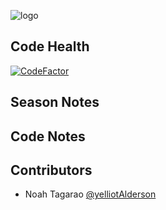 ![logo](https://github.com/FRC-3695/2023-Season---Crescendo/blob/master/Logo.jpeg?raw=true)
## Code Health
[![CodeFactor](https://www.codefactor.io/repository/github/frc-3695/2023-season---chargedup/badge)](https://www.codefactor.io/repository/github/frc-3695/2023-season---chargedup)
## Season Notes
## Code Notes
## Contributors
- Noah Tagarao [@yelliotAlderson](https://github.com/yelliotAlderson)

